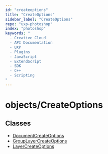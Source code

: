 ```yaml
---
id: "createoptions"
title: "CreateOptions"
sidebar_label: "CreateOptions"
repo: "uxp-photoshop"
index: "photoshop"
keywords: "
  - Creative Cloud
  - API Documentation
  - UXP
  - Plugins
  - JavaScript
  - ExtendScript
  - SDK
  - C++
  - Scripting
"
---
```


# objects/CreateOptions

## Classes

- [DocumentCreateOptions](/ps_reference/objects/DocumentCreateOptions/)
- [GroupLayerCreateOptions](/ps_reference/objects/GroupLayerCreateOptions/)
- [LayerCreateOptions](/ps_reference/objects/LayerCreateOptions/)
